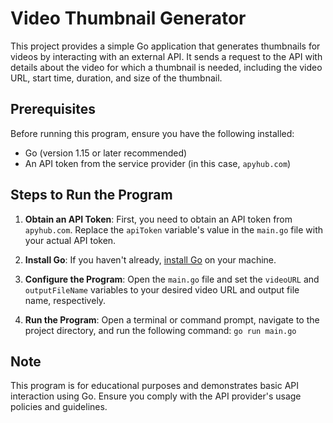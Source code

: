 # Video Thumbnail Generator

This project provides a simple Go application that generates thumbnails for videos by interacting with an external API. It sends a request to the API with details about the video for which a thumbnail is needed, including the video URL, start time, duration, and size of the thumbnail.

## Prerequisites

Before running this program, ensure you have the following installed:
- Go (version 1.15 or later recommended)
- An API token from the service provider (in this case, `apyhub.com`)

## Steps to Run the Program

1. **Obtain an API Token**: First, you need to obtain an API token from `apyhub.com`. Replace the `apiToken` variable's value in the `main.go` file with your actual API token.

2. **Install Go**: If you haven't already, [install Go](https://golang.org/doc/install) on your machine.

3. **Configure the Program**: Open the `main.go` file and set the `videoURL` and `outputFileName` variables to your desired video URL and output file name, respectively.

4. **Run the Program**: Open a terminal or command prompt, navigate to the project directory, and run the following command: `go run main.go`

## Note

This program is for educational purposes and demonstrates basic API interaction using Go. Ensure you comply with the API provider's usage policies and guidelines.
